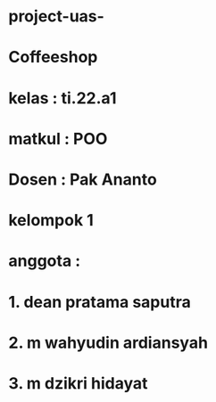 # project-uas-
# Coffeeshop
# kelas : ti.22.a1
# matkul : POO
# Dosen : Pak Ananto
# kelompok 1
# anggota :
# 1. dean pratama saputra
# 2. m wahyudin ardiansyah
# 3. m dzikri hidayat 
